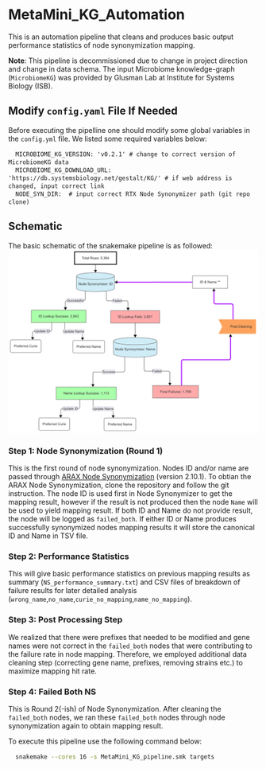 # MetaMini_KG_Automation
This is an automation pipeline that cleans and produces basic output performance statistics of node synonymization mapping.

**Note**: This pipeline is decommissioned due to change in project direction and change in data schema.
The input Microbiome knowledge-graph (`MicrobiomeKG`) was provided by Glusman Lab at Institute for Systems Biology (ISB).


## Modify `config.yaml` File If Needed 
Before executing the pipelline one should modify some global variables in the `config.yml` file. We listed some required variables below:
```
  MICROBIOME_KG_VERSION: 'v0.2.1' # change to correct version of MicrobiomeKG data
  MICROBIOME_KG_DOWNLOAD_URL: 'https://db.systemsbiology.net/gestalt/KG/' # if web address is changed, input correct link
  NODE_SYN_DIR:  # input correct RTX Node Synonymizer path (git repo clone)
```


## Schematic
The basic schematic of the snakemake pipeline is as followed:
![pipeline shematic diagram](image/schematic.png)

### Step 1: Node Synonymization (Round 1)
This is the first round of node synonymization. Nodes ID and/or name are passed through [ARAX Node Synonymization](https://github.com/RTXteam/RTX/blob/master/code/ARAX/NodeSynonymizer/node_synonymizer.py) (version 2.10.1). To obtian the ARAX Node Synonymization, clone the repository and follow the git instruction.
The node ID is used first in Node Synonymizer to get the mapping result, however if the result is not produced then the node `Name` will be used to yield mapping result. If both ID and Name do not provide result, the node will be logged as `failed_both`.
If either ID or Name produces successfully synonymized nodes mapping results it will store the canonical ID and Name in TSV file. 

### Step 2: Performance Statistics
This will give basic performance statistics on previous mapping results as summary (`NS_performance_summary.txt`) and CSV files of breakdown of failure results for later detailed analysis (`wrong_name`,`no_name`,`curie_no_mapping`,`name_no_mapping`).

### Step 3: Post Processing Step
We realized that there were prefixes that needed to be modified and gene names were not correct in the `failed_both` nodes that were contributing to the failure rate in node mapping. Therefore, we employed additional data cleaning step (correcting gene name, prefixes, removing strains etc.) to maximize mapping hit rate.

### Step 4: Failed Both NS 
This is Round 2(-ish) of Node Synonymization. After cleaning the `failed_both` nodes, we ran these `failed_both` nodes through node synonymization again to obtain mapping result.


To execute this pipeline use the following command below:
```bash
  snakemake --cores 16 -s MetaMini_KG_pipeline.smk targets
```
